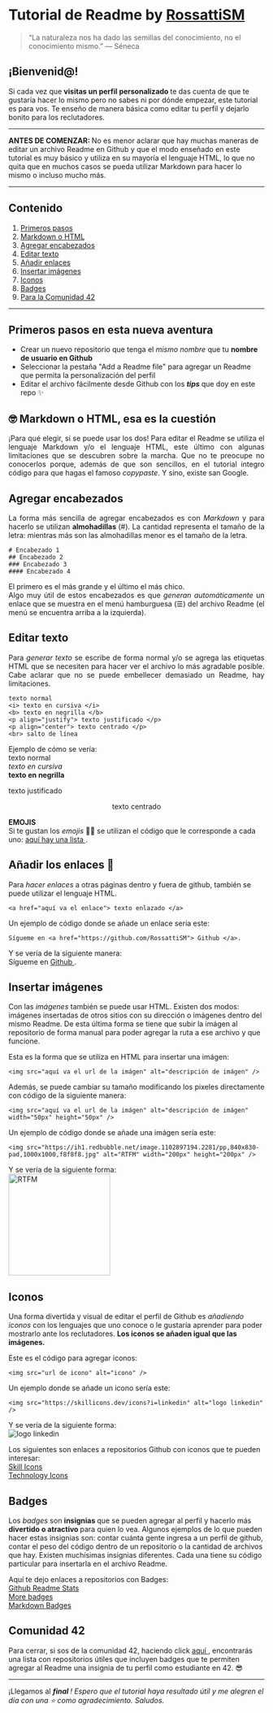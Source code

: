 # Tutorial de Readme by <a href="https://github.com/RossattiSM"> RossattiSM </a>

> “La naturaleza nos ha dado las semillas del conocimiento, no el conocimiento mismo.” ― Séneca

## ¡Bienvenid@!

Si cada vez que <b> visitas un perfil personalizado </b> te das cuenta de que te gustaría hacer lo mismo pero no sabes ni por dónde empezar, este tutorial es para vos. 
Te enseño de manera básica como editar tu perfil y dejarlo bonito para los reclutadores. <br>

<hr>
<b> ANTES DE COMENZAR:  </b> No es menor aclarar que hay muchas maneras de editar un archivo Readme en Github y que el modo enseñado en este tutorial es muy básico y utiliza en su mayoría el lenguaje HTML, lo que no quita que en muchos casos se pueda utilizar Markdown para hacer lo mismo o incluso mucho más. <br>
<hr>


## Contenido 

<p align="center">
  <ol>
    <li> <a href="https://github.com/RossattiSM/tutorial-perfil-readme#primeros-pasos-en-esta-nueva-aventura"> Primeros pasos </a> </li>
    <li> <a href="https://github.com/RossattiSM/tutorial-perfil-readme#-markdown-o-html-esa-es-la-cuesti%C3%B3n"> Markdown o HTML </a> </li>
    <li> <a href="https://github.com/RossattiSM/tutorial-perfil-readme#agregar-encabezados"> Agregar encabezados </a> </li>
    <li> <a href="https://github.com/RossattiSM/tutorial-perfil-readme#editar-texto"> Editar texto </a> </li>
    <li> <a href="https://github.com/RossattiSM/tutorial-perfil-readme#a%C3%B1adir-los-enlaces-"> Añadir enlaces </a> </li>
    <li> <a href="https://github.com/RossattiSM/tutorial-perfil-readme#insertar-im%C3%A1genes"> Insertar imágenes </a> </li>
    <li> <a href="https://github.com/RossattiSM/tutorial-perfil-readme#iconos"> Iconos </a> </li>
    <li> <a href="https://github.com/RossattiSM/tutorial-perfil-readme#badges"> Badges </a> </li>
    <li> <a href="https://github.com/RossattiSM/tutorial-perfil-readme#comunidad-42"> Para la Comunidad 42 </a> </li>
    
  </ol>
</p>

<hr>

## Primeros pasos en esta nueva aventura 

<p align="justify">
<ul>
  <li> Crear un nuevo repositorio que tenga el <i> mismo nombre </i> que tu <b> nombre de usuario en Github </b> </li> 
  <li> Seleccionar la pestaña </i> "Add a Readme file" para agregar un Readme que permita la personalización del perfil </li> 
  <li> Editar el archivo fácilmente desde Github con los <b> <i> tips </i> </b> que doy en este repo ✨ </li> 
</ul>
 </p>

## 🤓 Markdown o HTML, esa es la cuestión 

<p align="justify">
¡Para qué elegir, si se puede usar los dos! Para editar el Readme se utiliza el lenguaje Markdown y/o el lenguaje HTML, este último con algunas limitaciones que se descubren sobre la marcha. Que no te preocupe no conocerlos porque, además de que son sencillos, en el tutorial integro código para que hagas el famoso <i> copypaste</i>. Y sino, existe san Google.
 </p>

## Agregar encabezados

<p align="justify">
La forma más sencilla de agregar encabezados es con <i> Markdown </i> y para hacerlo se utilizan <b> almohadillas </b> (#). La cantidad representa el tamaño de la letra: mientras más son las almohadillas menor es el tamaño de la letra.
 </p>
 
```
# Encabezado 1 
## Encabezado 2 
### Encabezado 3
#### Encabezado 4
```
<p align="justify">
El primero es el más grande y el último el más chico. <br>
Algo muy útil de estos encabezados es que <i> generan automáticamente </i> un enlace que se muestra en el menú hamburguesa (☰) del archivo Readme (el menú se encuentra arriba a la izquierda).
</p>

## Editar texto

<p align="justify">
Para <i> generar texto </i> se escribe de forma normal y/o se agrega las etiquetas HTML que se necesiten para hacer ver el archivo lo más agradable posible. Cabe aclarar que no se puede embellecer demasiado un Readme, hay limitaciones. </p>
 
 ```
texto normal
<i> texto en cursiva </i>
<b> texto en negrilla </b>
<p align="justify"> texto justificado </p>
<p align="center"> texto centrado </p>
<br> salto de línea
```

Ejemplo de cómo se vería: <br>
texto normal <br> 
<i> texto en cursiva </i> <br> 
<b> texto en negrilla </b>
<p align="justify"> texto justificado </p>
<p align="center"> texto centrado </p>

<b> EMOJIS </b> <br> 
Si te gustan los <i>  emojis </i> 🤩😎 se utilizan el código que le corresponde a cada uno: <a href="https://gist.github.com/rxaviers/7360908"> aquí hay una lista </a>.

## Añadir los enlaces 🔗

Para <i> hacer enlaces </i> a otras páginas dentro y fuera de github, también se puede utilizar el lenguaje HTML. <br>
 ```
 <a href="aquí va el enlace"> texto enlazado </a>
 ```
Un ejemplo de código donde se añade un enlace sería este:
```
Sígueme en <a href="https://github.com/RossattiSM"> Github </a>.
 ```
Y se vería de la siguiente manera: <br> 
Sígueme en <a href="https://github.com/RossattiSM"> Github </a>.
 
## Insertar imágenes

Con las <i> imágenes </i> también se puede usar HTML. Existen dos modos: imágenes insertadas de otros sitios con su dirección o imágenes dentro del mismo Readme. De esta última forma se tiene que subir la imágen al repositorio de forma manual para poder agregar la ruta a ese archivo y que funcione. <br>

Esta es la forma que se utiliza en HTML para insertar una imágen:
 ```
 <img src="aquí va el url de la imágen" alt="descripción de imágen" />
 ```
 
Además, se puede cambiar su tamaño modificando los pixeles directamente con código de la siguiente manera:
 ```
 <img src="aquí va el url de la imágen" alt="descripción de imágen" width="50px" height="50px" />
 ```
 
 Un ejemplo de código donde se añade una imágen sería este:
 ```
 <img src="https://ih1.redbubble.net/image.1102897194.2281/pp,840x830-pad,1000x1000,f8f8f8.jpg" alt="RTFM" width="200px" height="200px" />
 ```

Y se vería de la siguiente forma: <br> 
<img src="https://ih1.redbubble.net/image.1102897194.2281/pp,840x830-pad,1000x1000,f8f8f8.jpg" alt="RTFM" width="200px" height="200px" />


## Iconos

Una forma divertida y visual de editar el perfil de Github es <i> añadiendo iconos </i> con los lenguajes que uno conoce o le gustaría aprender para poder mostrarlo ante los reclutadores. <b> Los iconos se añaden igual que las imágenes. </b> <br>

Este es el código para agregar iconos:

 ```
 <img src="url de icono" alt="icono" />
 ```
 
 Un ejemplo donde se añade un icono sería este:
 ```
 <img src="https://skillicons.dev/icons?i=linkedin" alt="logo linkedin" />
 ```
 
Y se vería de la siguiente forma: <br> 
 <img src="https://skillicons.dev/icons?i=linkedin" alt="logo linkedin" /> <br>

Los siguientes son enlaces a repositorios Github con iconos que te pueden interesar: <br>
<a href="https://github.com/tandpfun/skill-icons"> Skill Icons </a> <br>
<a href="https://github.com/marwin1991/profile-technology-icons"> Technology Icons </a> <br>

## Badges

Los <i> badges </i> son <b> insignias </b> que se pueden agregar al perfil y hacerlo más <b> divertido o atractivo </b> para quien lo vea. Algunos ejemplos de lo que pueden hacer estas insignias son: contar cuánta gente ingresa a un perfil de github, contar el peso del código dentro de un repositorio o la cantidad de archivos que hay. Existen muchísimas insignias diferentes. Cada una tiene su código particular para insertarla en el archivo Readme. <br>

Aquí te dejo enlaces a repositorios con Badges: <br>
<a href="https://github.com/anuraghazra/github-readme-stats"> Github Readme Stats </a> <br>
<a href="https://github.com/Naereen/badges"> More badges </a> <br>
<a href="https://github.com/Ileriayo/markdown-badges"> Markdown Badges </a> <br>

## Comunidad 42

Para cerrar, si sos de la comunidad 42, haciendo click <a href="https://github.com/stars/RossattiSM/lists/42-school"> aquí </a>, encontrarás una lista con repositorios útiles que incluyen badges que te permiten agregar al Readme una insignia de tu perfil como estudiante en 42. 😎 <br>

 <hr>
 ¡Llegamos al <i> <b> final </b>! Espero que el tutorial haya resultado útil y me alegren el día con una ⭐ como agradecimiento. Saludos.
